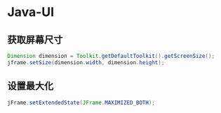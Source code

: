 # Java-UI

## 获取屏幕尺寸

```java
Dimension dimension = Toolkit.getDefaultToolkit().getScreenSize();
jframe.setSize(dimension.width, dimension.height);
```

## 设置最大化

```java
jFrame.setExtendedState(JFrame.MAXIMIZED_BOTH);
```


